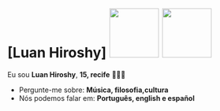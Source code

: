 # [Luan Hiroshy] <img src="https://karastone.files.wordpress.com/2014/12/pixel-lotus-for-skye.gif" width="100px"> <img src="https://www.themarysue.com/wp-content/uploads/2015/08/beyonce-water.gif" width="100px">


Eu sou <strong>Luan Hiroshy</strong>, <strong>15, recife</strong> 👨🏻‍💻 

-  Pergunte-me sobre: <strong>Música, filosofia,cultura</strong>
-  Nós podemos falar em: <strong>Português, english e español </strong>
